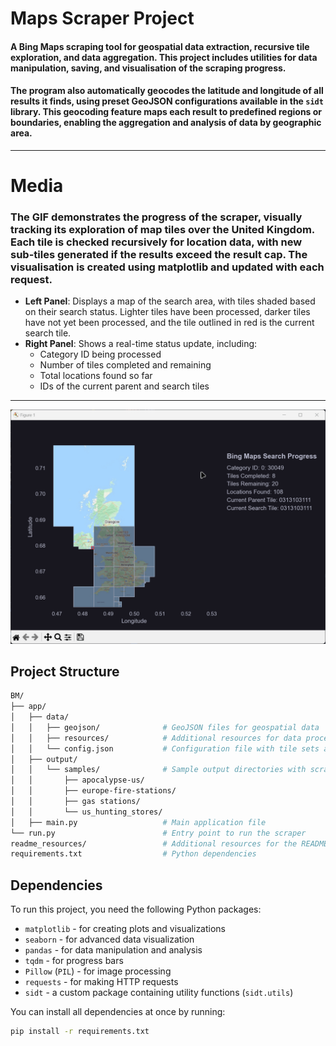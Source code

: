 # Maps Scraper Project

#### A Bing Maps scraping tool for geospatial data extraction, recursive tile exploration, and data aggregation. This project includes utilities for data manipulation, saving, and visualisation of the scraping progress. 

#### The program also automatically geocodes the latitude and longitude of all results it finds, using preset GeoJSON configurations available in the `sidt` library. This geocoding feature maps each result to predefined regions or boundaries, enabling the aggregation and analysis of data by geographic area.
---

# Media

### The GIF demonstrates the progress of the scraper, visually tracking its exploration of map tiles over the United Kingdom. Each tile is checked recursively for location data, with new sub-tiles generated if the results exceed the result cap. The visualisation is created using matplotlib and updated with each request.
- **Left Panel**: Displays a map of the search area, with tiles shaded based on their search status. Lighter tiles have been processed, darker tiles have not yet been processed, and the tile outlined in red is the current search tile.
- **Right Panel**: Shows a real-time status update, including:
  - Category ID being processed
  - Number of tiles completed and remaining
  - Total locations found so far
  - IDs of the current parent and search tiles

---

![Scraper Progress](readme_resources/scraper_progress.gif)


## Project Structure

```bash
BM/
├── app/
│   ├── data/
│   │   ├── geojson/              # GeoJSON files for geospatial data
│   │   ├── resources/            # Additional resources for data processing
│   │   └── config.json           # Configuration file with tile sets and settings
│   ├── output/
│   │   └── samples/              # Sample output directories with scraped data
│   │       ├── apocalypse-us/
│   │       ├── europe-fire-stations/
│   │       ├── gas stations/
│   │       └── us_hunting_stores/
│   ├── main.py                   # Main application file
└── run.py                        # Entry point to run the scraper
readme_resources/                 # Additional resources for the README
requirements.txt                  # Python dependencies
```


## Dependencies

To run this project, you need the following Python packages:

- `matplotlib` - for creating plots and visualizations
- `seaborn` - for advanced data visualization
- `pandas` - for data manipulation and analysis
- `tqdm` - for progress bars
- `Pillow` (`PIL`) - for image processing
- `requests` - for making HTTP requests
- `sidt` - a custom package containing utility functions (`sidt.utils`)

You can install all dependencies at once by running:

```bash
pip install -r requirements.txt
```

